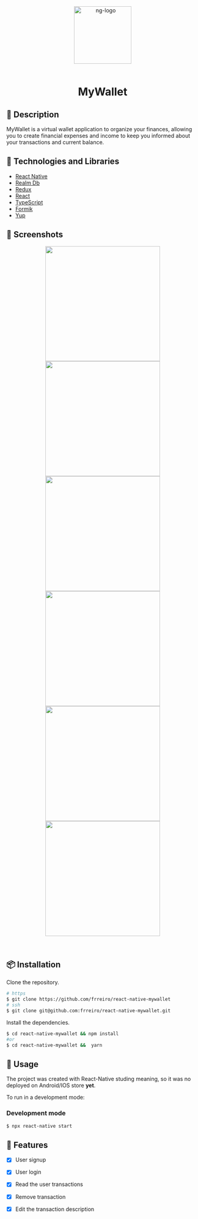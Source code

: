<div align="center" >
  <img width="150px" src="https://notion-emojis.s3-us-west-2.amazonaws.com/prod/svg-twitter/1f4b0.svg" alt="ng-logo" width="400">
  <br>
  <br>
  <h1>MyWallet</h1>
</div>

## 📝 Description

MyWallet is a virtual wallet application to organize your finances, allowing you to create financial expenses and income to keep you informed about your transactions and current balance.

## 🚀 Technologies and Libraries

- [React Native](https://reactnative.dev/)
- [Realm Db](https://realm.io//)
- [Redux](https://redux.js.org/)
- [React](https://react.dev/)
- [TypeScript](https://www.typescriptlang.org/)
- [Formik](https://formik.org/)
- [Yup](https://github.com/jquense/yup)

## 🎨 Screenshots

<p align="center">
    <img height='300px' src="https://github.com/frreiro/react-native-mywallet/assets/98192816/1ec00493-40ad-438f-ada8-5b6143b28174">
    <img height='300px'src="https://github.com/frreiro/react-native-mywallet/assets/98192816/da3c31e5-d13f-44a2-ac92-a34f64900900">
    <img height='300px'src="https://github.com/frreiro/react-native-mywallet/assets/98192816/3a38d9f6-8f67-40e2-bf60-49ad7e7f3019">
   <img height='300px'src="https://github.com/frreiro/react-native-mywallet/assets/98192816/e995c927-89eb-4cfb-80be-d37c6e4002fe">
   <img height='300px'src="https://github.com/frreiro/react-native-mywallet/assets/98192816/6e6712c4-a342-45dd-b58c-20d3dc05c9b5">
   <img height='300px'src="https://github.com/frreiro/react-native-mywallet/assets/98192816/720a8a81-3979-40fd-9a48-3c63c6cf7609">
</p><br>



## 📦 Installation

Clone the repository.

```bash
# https
$ git clone https://github.com/frreiro/react-native-mywallet
# ssh
$ git clone git@github.com:frreiro/react-native-mywallet.git
```

Install the dependencies.

```bash
$ cd react-native-mywallet && npm install
#or
$ cd react-native-mywallet &&  yarn
```

## 🚀 Usage

The project was created with React-Native studing meaning, so it was no deployed on Android/IOS store **yet**.

To run in a development mode: 

### Development mode

```bash
$ npx react-native start
```
## 📌 Features

- [x] User signup
- [x] User login
- [x] Read the user transactions
- [x] Remove transaction
- [x] Edit the transaction description

